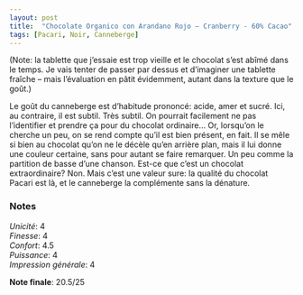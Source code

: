 ```yaml
---
layout: post
title:  "Chocolate Organico con Arandano Rojo – Cranberry - 60% Cacao"
tags: [Pacari, Noir, Canneberge] 
---
```


(Note: la tablette que j’essaie est trop vieille et le chocolat s’est abîmé dans le temps. Je vais tenter de passer par dessus et d’imaginer une tablette fraîche – mais l’évaluation en pâtit évidemment, autant dans la texture que le goût.)

Le goût du canneberge est d’habitude prononcé: acide, amer et sucré. Ici, au contraire, il est subtil. Très subtil. On pourrait facilement ne pas l’identifier et prendre ça pour du chocolat ordinaire… Or, lorsqu’on le cherche un peu, on se rend compte qu’il est bien présent, en fait. Il se mêle si bien au chocolat qu’on ne le décèle qu’en arrière plan, mais il lui donne une couleur certaine, sans pour autant se faire remarquer. Un peu comme la partition de basse d’une chanson.
Est-ce que c’est un chocolat extraordinaire? Non. Mais c’est une valeur sure: la qualité du chocolat Pacari est là, et le canneberge la complémente sans la dénature.



### Notes

_Unicité_: 4  
_Finesse_: 4  
_Confort_: 4.5  
_Puissance_: 4  
_Impression générale_: 4

**Note finale**: 20.5/25